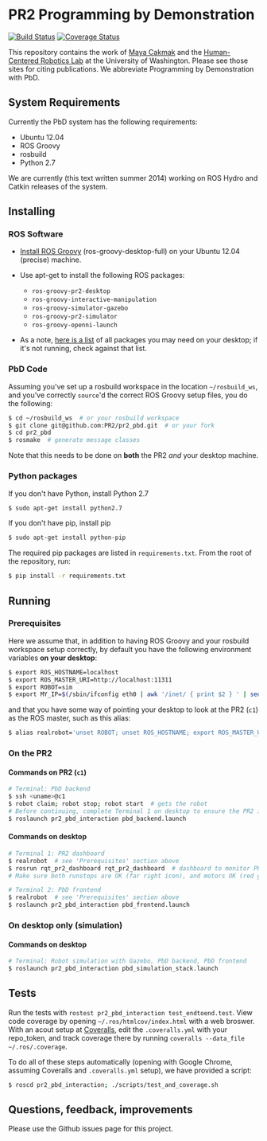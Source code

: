 # PR2 Programming by Demonstration
[![Build Status](https://travis-ci.org/mbforbes/pr2_pbd.svg?branch=style)](https://travis-ci.org/mbforbes/pr2_pbd)
[![Coverage Status](https://coveralls.io/repos/mbforbes/pr2_pbd/badge.png?branch=style)](https://coveralls.io/r/mbforbes/pr2_pbd?branch=style)

This repository contains the work of [Maya Cakmak](http://www.mayacakmak.com/) and the [Human-Centered Robotics Lab](https://sites.google.com/site/humancenteredrobotics/) at the University of Washington. Please see those sites for citing publications. We abbreviate Programming by Demonstration with PbD.



## System Requirements
Currently the PbD system has the following requirements:

- Ubuntu 12.04
- ROS Groovy
- rosbuild
- Python 2.7

We are currently (this text written summer 2014) working on ROS Hydro and Catkin releases of the system.



## Installing

### ROS Software
- [Install ROS Groovy](http://wiki.ros.org/groovy/Installation/Ubuntu) (ros-groovy-desktop-full) on your Ubuntu 12.04 (precise) machine.

- Use apt-get to install the following ROS packages:
	- `ros-groovy-pr2-desktop`
	- `ros-groovy-interactive-manipulation`
	- `ros-groovy-simulator-gazebo`
	- `ros-groovy-pr2-simulator`
	- `ros-groovy-openni-launch`

- As a note, [here is a list](https://gist.github.com/mbforbes/a1580f5434e35c597108) of all packages you may need on your desktop; if it's not running, check against that list.

### PbD Code
Assuming you've set up a rosbuild workspace in the location `~/rosbuild_ws`, and you've correctly `source`'d the correct ROS Groovy setup files, you do the following:

```bash
$ cd ~/rosbuild_ws  # or your rosbuild workspace
$ git clone git@github.com:PR2/pr2_pbd.git  # or your fork
$ cd pr2_pbd
$ rosmake  # generate message classes
```

Note that this needs to be done on **both** the PR2 _and_ your desktop machine.

### Python packages
If you don't have Python, install Python 2.7
```bash
$ sudo apt-get install python2.7
```

If you don't have pip, install pip
```bash
$ sudo apt-get install python-pip
```

The required pip packages are listed in `requirements.txt`. From the root of the repository, run:
```bash
$ pip install -r requirements.txt
```



## Running

### Prerequisites
Here we assume that, in addition to having ROS Groovy and your rosbuild workspace setup correctly, by default you have the following environment variables **on your desktop**:

```bash
$ export ROS_HOSTNAME=localhost
$ export ROS_MASTER_URI=http://localhost:11311
$ export ROBOT=sim
$ export MY_IP=$(/sbin/ifconfig eth0 | awk '/inet/ { print $2 } ' | sed -e s/addr://)
```

and that you have some way of pointing your desktop to look at the PR2 (`c1`) as the ROS master, such as this alias:

```bash
$ alias realrobot='unset ROBOT; unset ROS_HOSTNAME; export ROS_MASTER_URI=http://c1:11311; export ROS_IP=$MY_IP'
```

### On the PR2

#### Commands on PR2 (`c1`)
```bash
# Terminal: PbD backend
$ ssh <uname>@c1
$ robot claim; robot stop; robot start  # gets the robot
# Before continuing, complete Terminal 1 on desktop to ensure the PR2 is ready.
$ roslaunch pr2_pbd_interaction pbd_backend.launch
```
#### Commands on desktop
```bash
# Terminal 1: PR2 dashboard
$ realrobot  # see 'Prerequisites' section above
$ rosrun rqt_pr2_dashboard rqt_pr2_dashboard  # dashboard to monitor PR2
# Make sure both runstops are OK (far right icon), and motors OK (red gear icon)

# Terminal 2: PbD frontend
$ realrobot  # see 'Prerequisites' section above
$ roslaunch pr2_pbd_interaction pbd_frontend.launch
```

### On desktop only (simulation)

#### Commands on desktop

```bash
# Terminal: Robot simulation with Gazebo, PbD backend, PbD frontend
$ roslaunch pr2_pbd_interaction pbd_simulation_stack.launch
```



## Tests
Run the tests with `rostest pr2_pbd_interaction test_endtoend.test`. View code coverage by opening `~/.ros/htmlcov/index.html` with a web broswer. With an acout setup at [Coveralls](https://coveralls.io), edit the `.coveralls.yml` with your repo_token, and track coverage there by running `coveralls --data_file ~/.ros/.coverage`.

To do all of these steps automatically (opening with Google Chrome, assuming Coveralls and `.coveralls.yml` setup), we have provided a script:
```bash
$ roscd pr2_pbd_interaction; ./scripts/test_and_coverage.sh
```



## Questions, feedback, improvements
Please use the Github issues page for this project.
